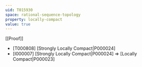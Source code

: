 ```yaml
---
uid: T015930
space: rational-sequence-topology
property: locally-compact
value: true
---
```

[[Proof]]

* [T000808] [Strongly Locally Compact|P000024]
* [I000007] [Strongly Locally Compact|P000024] => [Locally Compact|P000023]

